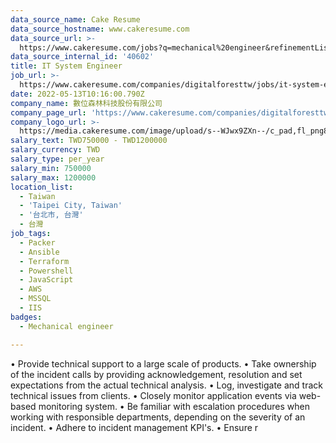 ```yaml
---
data_source_name: Cake Resume
data_source_hostname: www.cakeresume.com
data_source_url: >-
  https://www.cakeresume.com/jobs?q=mechanical%20engineer&refinementList%5Blang_name%5D%5B0%5D=English&refinementList%5Bsalary_type%5D=per_year&range%5Bsalary_range%5D%5Bmin%5D=1000000&page=3
data_source_internal_id: '40602'
title: IT System Engineer
job_url: >-
  https://www.cakeresume.com/companies/digitalforesttw/jobs/it-system-engineer-f38f83
date: 2022-05-13T10:16:00.790Z
company_name: 數位森林科技股份有限公司
company_page_url: 'https://www.cakeresume.com/companies/digitalforesttw'
company_logo_url: >-
  https://media.cakeresume.com/image/upload/s--WJwx9ZXn--/c_pad,fl_png8,h_200,w_200/v1652436384/frrpfcgbmlmom5fk3qal.png
salary_text: TWD750000 - TWD1200000
salary_currency: TWD
salary_type: per_year
salary_min: 750000
salary_max: 1200000
location_list:
  - Taiwan
  - 'Taipei City, Taiwan'
  - '台北市, 台灣'
  - 台灣
job_tags:
  - Packer
  - Ansible
  - Terraform
  - Powershell
  - JavaScript
  - AWS
  - MSSQL
  - IIS
badges:
  - Mechanical engineer

---
```


• Provide technical support to a large scale of products. • Take ownership of the incident calls by providing acknowledgement, resolution and set expectations from the actual technical analysis. • Log, investigate and track technical issues from clients. • Closely monitor application events via web-based monitoring system. • Be familiar with escalation procedures when working with responsible departments, depending on the severity of an incident. • Adhere to incident management KPI's. • Ensure r